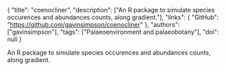 {
  "title": "coenocliner",
  "description": ["An R package to simulate species occurences and abundances counts, along gradient."],
  "links": {
    "GitHub": "https://github.com/gavinsimpson/coenocliner"
  },
  "authors": ["gavinsimpson"],
  "tags": ["Palaeoenvironment and palaeobotany"],
  "doi": null
}

<!-- Generated by csv2md.R – do not edit by hand -->

An R package to simulate species occurences and abundances counts, along gradient.